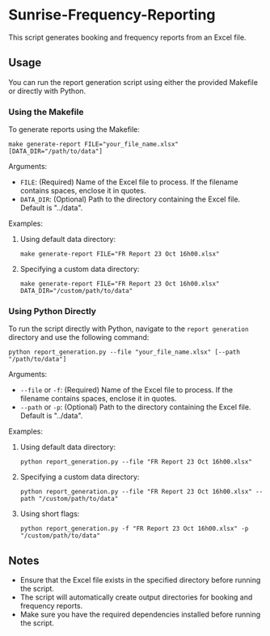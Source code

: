 # Sunrise-Frequency-Reporting

This script generates booking and frequency reports from an Excel file.

## Usage

You can run the report generation script using either the provided Makefile or directly with Python.

### Using the Makefile

To generate reports using the Makefile:

```
make generate-report FILE="your_file_name.xlsx" [DATA_DIR="/path/to/data"]
```

Arguments:
- `FILE`: (Required) Name of the Excel file to process. If the filename contains spaces, enclose it in quotes.
- `DATA_DIR`: (Optional) Path to the directory containing the Excel file. Default is "../data".

Examples:
1. Using default data directory:
   ```
   make generate-report FILE="FR Report 23 Oct 16h00.xlsx"
   ```

2. Specifying a custom data directory:
   ```
   make generate-report FILE="FR Report 23 Oct 16h00.xlsx" DATA_DIR="/custom/path/to/data"
   ```

### Using Python Directly

To run the script directly with Python, navigate to the `report generation` directory and use the following command:

```
python report_generation.py --file "your_file_name.xlsx" [--path "/path/to/data"]
```

Arguments:
- `--file` or `-f`: (Required) Name of the Excel file to process. If the filename contains spaces, enclose it in quotes.
- `--path` or `-p`: (Optional) Path to the directory containing the Excel file. Default is "../data".

Examples:
1. Using default data directory:
   ```
   python report_generation.py --file "FR Report 23 Oct 16h00.xlsx"
   ```

2. Specifying a custom data directory:
   ```
   python report_generation.py --file "FR Report 23 Oct 16h00.xlsx" --path "/custom/path/to/data"
   ```

3. Using short flags:
   ```
   python report_generation.py -f "FR Report 23 Oct 16h00.xlsx" -p "/custom/path/to/data"
   ```

## Notes

- Ensure that the Excel file exists in the specified directory before running the script.
- The script will automatically create output directories for booking and frequency reports.
- Make sure you have the required dependencies installed before running the script.